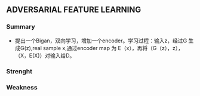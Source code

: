 ## ADVERSARIAL FEATURE LEARNING
### Summary
* 提出一个Bigan，双向学习，增加一个encoder。学习过程：输入z，经过G 生成G(z),real sample x,通过encoder map 为 E（x），再将（G（z），z），
（X，E(X)）对输入给D。
### Strenght
### Weakness
